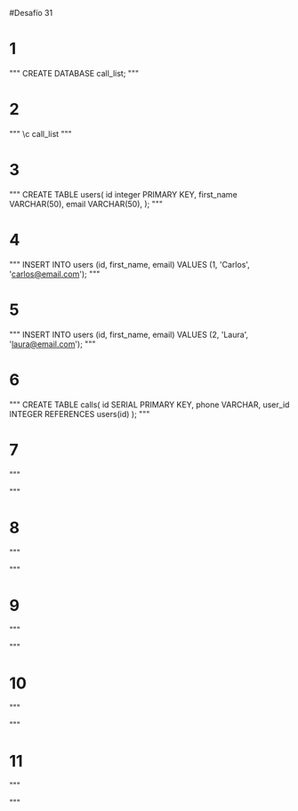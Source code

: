#Desafío 31

# 1
"""
CREATE DATABASE call_list; 
"""
# 2
"""
\c call_list
"""
# 3
"""
CREATE TABLE users(
    id integer PRIMARY KEY,
    first_name VARCHAR(50),
    email VARCHAR(50),
);
"""
# 4
"""
INSERT INTO users (id, first_name, email) VALUES (1, 'Carlos', 'carlos@email.com');
"""
# 5
"""
INSERT INTO users (id, first_name, email) VALUES (2, 'Laura', 'laura@email.com');
"""
# 6
"""
CREATE TABLE calls(
    id SERIAL PRIMARY KEY,
    phone VARCHAR,
    user_id INTEGER REFERENCES users(id)
);
"""
# 7
"""

"""
# 8
"""

"""
# 9
"""

"""
# 10
"""

"""
# 11
"""

"""
